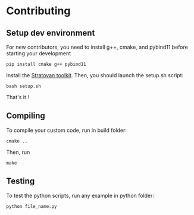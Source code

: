 
# Contributing

## Setup dev environment

For new contributors, you need to install g++, cmake, and pybind11 before starting your development

```
pip install cmake g++ pybind11
```

Install the [Stratovan toolkit](https://www.stratovan.com/products/dicos-toolkit).
Then, you should launch the setup.sh script:
 
```
bash setup.sh
```

That's it !

## Compiling

To compile your custom code, run in build folder:

```
cmake .. 
```
Then, run  
```
make
```

## Testing 
To test the python scripts, run any example in python folder:

```
python file_name.py
```